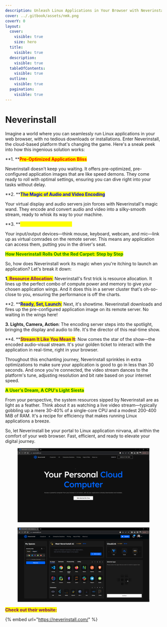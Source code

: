 ```yaml
---
description: Unleash Linux Applications in Your Browser with Neverinstall
cover: ../.gitbook/assets/nmk.png
coverY: 0
layout:
  cover:
    visible: true
    size: hero
  title:
    visible: true
  description:
    visible: true
  tableOfContents:
    visible: true
  outline:
    visible: true
  pagination:
    visible: true
---
```


# Neverinstall

Imagine a world where you can seamlessly run Linux applications in your web browser, with no tedious downloads or installations. Enter Neverinstall, the cloud-based platform that's changing the game. Here's a sneak peek into how this ingenious solution works:

**1. **<mark style="color:red;">**Pre-Optimized Application Bliss**</mark>

Neverinstall doesn't keep you waiting. It offers pre-optimized, pre-configured application images that are like speed demons. They come ready to roll with optimal settings, ensuring you can dive right into your tasks without delay.

**2. **<mark style="color:blue;">**The Magic of Audio and Video Encoding**</mark>

Your virtual display and audio servers join forces with Neverinstall's magic wand. They encode and convert audio and video into a silky-smooth stream, ready to whisk its way to your machine.

**3. **<mark style="color:yellow;">**Connect, Click, Conquer**</mark>

Your input/output devices—think mouse, keyboard, webcam, and mic—link up as virtual comrades on the remote server. This means any application can access them, putting you in the driver's seat.

<mark style="color:green;">**How Neverinstall Rolls Out the Red Carpet: Step by Step**</mark>

So, how does Neverinstall work its magic when you're itching to launch an application? Let's break it down:

**1**<mark style="color:purple;">**. Resource Allocation**</mark><mark style="color:purple;">:</mark> Neverinstall's first trick is resource allocation. It lines up the perfect combo of compute power and memory to give your chosen application wings. And it does this in a server cluster that's oh-so-close to you, ensuring the performance is off the charts.

**2. **<mark style="color:blue;">**Ready, Set, Launch**</mark><mark style="color:blue;">:</mark> Next, it's showtime. Neverinstall downloads and fires up the pre-configured application image on its remote server. No waiting in the wings here!

**3. Lights, Camera, Action**: The encoding server steps into the spotlight, bringing the display and audio to life. It's the director of this real-time show.

**4. **<mark style="color:purple;">**Stream It Like You Mean It**</mark>: Now comes the star of the show—the encoded audio-visual stream. It's your golden ticket to interact with the application in real-time, right in your browser.

Throughout this enchanting journey, Neverinstall sprinkles in extra optimizations to make sure your application is good to go in less than 30 seconds. And once you're connected, the video stream dances to the platform's tune, adjusting resolution and bit rate based on your internet speed.

<mark style="color:green;">**A User's Dream, A CPU's Light Siesta**</mark>

From your perspective, the system resources sipped by Neverinstall are as light as a feather. Think about it as watching a live video stream—typically gobbling up a mere 30-40% of a single-core CPU and a modest 200-400 MiB of RAM. It's a recipe for efficiency that makes running Linux applications a breeze.

So, let Neverinstall be your portal to Linux application nirvana, all within the comfort of your web browser. Fast, efficient, and ready to elevate your digital journey.



<div>

<figure><img src="../.gitbook/assets/Screenshot 2023-10-05 161918 (1).png" alt=""><figcaption></figcaption></figure>

 

<figure><img src="../.gitbook/assets/Screenshot 2023-10-05 161545 (1).png" alt=""><figcaption></figcaption></figure>

</div>

<mark style="color:purple;">**Check out their website:**</mark>

{% embed url="https://neverinstall.com/" %}
